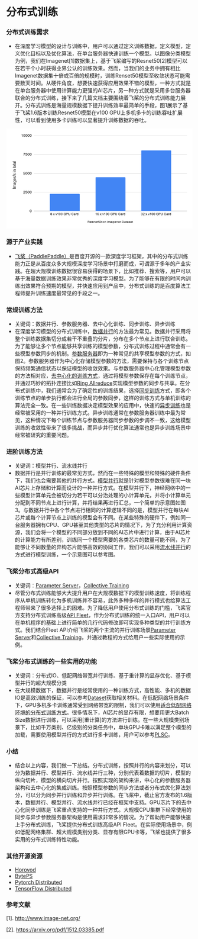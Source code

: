 # 分布式训练

### 分布式训练需求
- 在深度学习模型的设计与训练中，用户可以通过定义训练数据，定义模型，定义优化目标以及优化算法，在单台服务器快速训练一个模型。以图像分类模型为例，我们在Imagenet[1]数据集上，基于飞桨编写的Resnet50[2]模型可以在若干个小时获得业界公认的训练效果。然而，当我们的业务中拥有相比Imagenet数据集十倍或百倍的规模时，训练Renset50模型至收敛状态可能需要数天时间。从硬件角度，想要快速获得应用效果不错的模型，一种方式就是在单台服务器中使用计算能力更强的AI芯片，另一种方式就是采用多台服务器联合的分布式训练，接下来了几篇文档主要围绕着飞桨的分布式训练能力展开。分布式训练是海量规模数据下提升训练效率最简单的手段，图1展示了基于飞桨1.6版本训练Resnet50模型在v100 GPU上多机多卡的训练吞吐扩展性，可以看到使用多卡训练可以显著提升训练数据的吞吐。

<p align="center">
<img align="center" src="Resnet50_on_imagenet.png" height="270px" width="940px">
<p>

### 源于产业实践
- [飞桨（PaddlePaddle）](https://github.com/PaddlePaddle/Paddle)是百度开源的一款深度学习框架，其中的分布式训练能力正是从百度众多大规模深度学习场景中打磨而成，可谓源于多年的产业实践。在超大规模训练数据很容易获得的场景下，比如推荐、搜索等，用户可以基于海量数据训练效果非常优秀的深度学习模型。为了能够在有限的时间内训练出效果符合预期的模型，并快速应用到产品中，分布式训练的是百度算法工程师提升训练速度最常见的手段之一。

### 常规训练方法
- 关键词：数据并行、参数服务器、去中心化训练、同步训练、异步训练
- 在深度学习模型的分布式训练中，[数据并行](https://static.googleusercontent.com/media/research.google.com/zh-CN//archive/large_deep_networks_nips2012.pdf)的方法最为常见。数据并行采用将整个训练数据集切分成若干不重叠的分片，分布在多个节点上进行联合训练。为了能够让多个节点能够共享训练的模型参数，分布式训练过程中通常会有一些模型参数同步的机制。[参数服务器](https://www.cs.cmu.edu/~muli/file/parameter_server_osdi14.pdf)即为一种常见的共享模型参数的方式，如图2。参数服务器作为中心化存储模型参数的方法，需要保持与各个训练节点保持频繁通信状态以保证模型的收敛效果。与参数服务器中心化管理模型参数的方法相对应，[去中心化的训练方式]()，通过将模型参数保存在每个训练节点，并通过巧妙的拓扑连接比如[Ring Allreduce](https://github.com/baidu-research/baidu-allreduce)实现模型参数的同步与共享。在分布式训练中，我们通常会为了确定性的训练结果，选择[同步训练](https://openreview.net/pdf?id=D1VDZ5kMAu5jEJ1zfEWL)方式，即各个训练节点的单步执行都会进行全局的参数同步，这样的训练方式与单机训练的算法完全一致。在一些训练数据决定模型效果的应用中，快速的[异步训练](https://static.googleusercontent.com/media/research.google.com/zh-CN//archive/large_deep_networks_nips2012.pdf)也是经常被采用的一种并行训练方式。异步训练通常在参数服务器训练中最为常见，这种情况下每个训练节点与参数服务器同步参数的步调不一致，这给模型训练的收敛性带来了很多挑战，而异步并行优化算法通常也是异步训练场景中经常被研究的重要问题。

### 进阶训练方法
- 关键词：模型并行、流水线并行
- 数据并行是并行训练的最常见方式，然而在一些特殊的模型和特殊的硬件条件下，我们也会需要其他的并行方式。[模型并行]()就是针对模型参数很难在同一块AI芯片上存储和计算而设计的一种并行方式。在模型并行下，神经网络中的一些模型计算单元会被切分为若干可以分治处理的小计算单元，并将小计算单元分配到不同节点上进行计算，并将结果再进行汇总，一个简单的示意图如图3。与数据并行中各个节点进行相同的计算逻辑不同的是，模型并行在每块AI芯片或每个计算节点上训练的模型会有不同。在某些特殊的硬件下，例如同一台服务器拥有CPU、GPU甚至其他类型的芯片的情况下，为了充分利用计算资源，我们会将一个模型的不同部分放到不同的AI芯片中进行计算，由于AI芯片的计算能力有所差别，训练同一个模型需要的各类芯片的数量可能不同，为了能够让不同数量的异构芯片能够高效的协同工作，我们可以采用[流水线并行]()的方式进行模型训练，一个示意图可以参考图。

### 飞桨分布式高级API
- 关键词：[Parameter Server]()，[Collective Training]()
- 尽管分布式训练能够大大提升用户在大规模数据下的模型训练速度，将训练程序从单机训练转化为多机训练并不容易，此外多种多样的并行模式也给算法工程师带来了很多选择上的困难。为了降低用户使用分布式训练的门槛，飞桨官方支持分布式训练高级[API Fleet]()，作为分布式训练的统一入口API，用户可以在单机程序的基础上进行简单的几行代码修改即可实现多种类型的并行训练方式。我们结合Fleet API介绍飞桨的两个主流的并行训练场景[Parameter Server]()和[Collective Training]()，并通过教程的方式给用户一些实际使用的示例。

### 飞桨分布式训练的一些实用的功能
- 关键词：分布式IO、低配网络带宽并行训练、基于重计算的显存优化、基于模型并行的超大规模分类
- 在大规模数据下，数据并行是经常使用的一种训练方式，高性能、多机的数据IO是高效训练的保证，可以参考[Dataset]()获取相关材料。在低配网络场景条件下，GPU多机多卡训练通常受到网络带宽的限制，我们可以使用[适合低配网络环境的分布式训练方式](DGC/GEO/LocalSGD)。很多情况下，AI芯片的显存有限，想要用更大Batch Size数据进行训练，可以采用[重计算]的方法进行训练。在一些大规模类别场景下，比如千万类别、亿级别的分类任务中，单块GPU卡难以满足整个模型的加载，需要使用模型并行的方式进行多卡训练，用户可以参考[PLSC](https://github.com/PaddlePaddle/PLSC)。

### 小结
- 结合以上内容，我们做一下总结。分布式训练，按照并行的内容来划分，可以分为数据并行、模型并行、流水线并行三种，分别代表着数据的切片，模型的纵向切片，模型的横向切片并行。按照实现的架构来讲，中心化的参数服务器架构和去中心化的集成训练。按照模型参数的同步方法或者分布式优化算法划分，可以分为同步并行训练和异步并行训练。在飞桨中，截止官方发布的1.6版本，数据并行、模型并行、流水线并行已经在框架中支持。GPU芯片下的去中心化同步训练是飞桨重点支持的一种并行方式。大规模CPU集群下经常使用的同步与异步参数服务器架构是使用需求非常多的情况。为了帮助用户能够快速上手分布式训练，飞桨提供分布式训练高级API Fleet。在实际使用场景中，例如低配网络集群、超大规模类别分类、显存有限GPU卡等，飞桨也提供了很多实用的分布式训练特性功能。

### 其他开源资源

- [Horovod](https://github.com/horovod/horovod)
- [BytePS](https://github.com/bytedance/byteps)
- [Pytorch Distributed](https://pytorch.org/tutorials/intermediate/dist_tuto.html)
- [TensorFlow Distributed](https://www.tensorflow.org/guide/distributed_training)

### 参考文献

[1]. http://www.image-net.org/

[2]. https://arxiv.org/pdf/1512.03385.pdf
